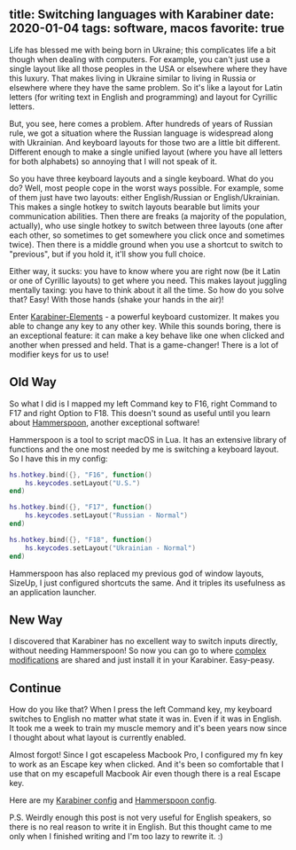 title: Switching languages with Karabiner
date: 2020-01-04
tags: software, macos
favorite: true
----

Life has blessed me with being born in Ukraine; this complicates life a bit though when dealing with computers. For example, you can't just use a single layout like all those peoples in the USA or elsewhere where they have this luxury. That makes living in Ukraine similar to living in Russia or elsewhere where they have the same problem. So it's like a layout for Latin letters (for writing text in English and programming) and layout for Cyrillic letters.

But, you see, here comes a problem. After hundreds of years of Russian rule, we got a situation where the Russian language is widespread along with Ukrainian. And keyboard layouts for those two are a little bit different. Different enough to make a single unified layout (where you have all letters for both alphabets) so annoying that I will not speak of it.

So you have three keyboard layouts and a single keyboard. What do you do? Well, most people cope in the worst ways possible. For example, some of them just have two layouts: either English/Russian or English/Ukrainian. This makes a single hotkey to switch layouts bearable but limits your communication abilities. Then there are freaks (a majority of the population, actually), who use single hotkey to switch between three layouts (one after each other, so sometimes to get somewhere you click once and sometimes twice). Then there is a middle ground when you use a shortcut to switch to "previous", but if you hold it, it'll show you full choice.

Either way, it sucks: you have to know where you are right now (be it Latin or one of Cyrillic layouts) to get where you need. This makes layout juggling mentally taxing: you have to think about it all the time. So how do you solve that? Easy! With those hands (shake your hands in the air)!

Enter [Karabiner-Elements](https://pqrs.org/osx/karabiner/) - a powerful keyboard customizer. It makes you able to change any key to any other key. While this sounds boring, there is an exceptional feature: it can make a key behave like one when clicked and another when pressed and held. That is a game-changer! There is a lot of modifier keys for us to use!

## Old Way

So what I did is I mapped my left Command key to F16, right Command to F17 and right Option to F18. This doesn't sound as useful until you learn about [Hammerspoon](https://www.hammerspoon.org/), another exceptional software!

Hammerspoon is a tool to script macOS in Lua. It has an extensive library of functions and the one most needed by me is switching a keyboard layout. So I have this in my config:

```lua
hs.hotkey.bind({}, "F16", function()
    hs.keycodes.setLayout("U.S.")
end)

hs.hotkey.bind({}, "F17", function()
    hs.keycodes.setLayout("Russian - Normal")
end)

hs.hotkey.bind({}, "F18", function()
    hs.keycodes.setLayout("Ukrainian - Normal")
end)
```

Hammerspoon has also replaced my previous god of window layouts, SizeUp, I just configured shortcuts the same. And it triples its usefulness as an application launcher.

## New Way

I discovered that Karabiner has no excellent way to switch inputs directly, without needing Hammerspoon! So now you can go to where [complex modifications][cm] are shared and just install it in your Karabiner. Easy-peasy.

[cm]: https://ke-complex-modifications.pqrs.org/?q=cmd-opt-en-ru-uk#cmd-opt-en-ru-uk

## Continue

How do you like that? When I press the left Command key, my keyboard switches to English no matter what state it was in. Even if it was in English. It took me a week to train my muscle memory and it's been years now since I thought about what layout is currently enabled.

Almost forgot! Since I got escapeless Macbook Pro, I configured my fn key to work as an Escape key when clicked. And it's been so comfortable that I use that on my escapefull Macbook Air even though there is a real Escape key.

Here are my [Karabiner config](https://github.com/piranha/conf/blob/master/karabiner.json) and [Hammerspoon config](https://github.com/piranha/conf/blob/master/hammerspoon.lua).

P.S. Weirdly enough this post is not very useful for English speakers, so there is no real reason to write it in English. But this thought came to me only when I finished writing and I'm too lazy to rewrite it. :)
